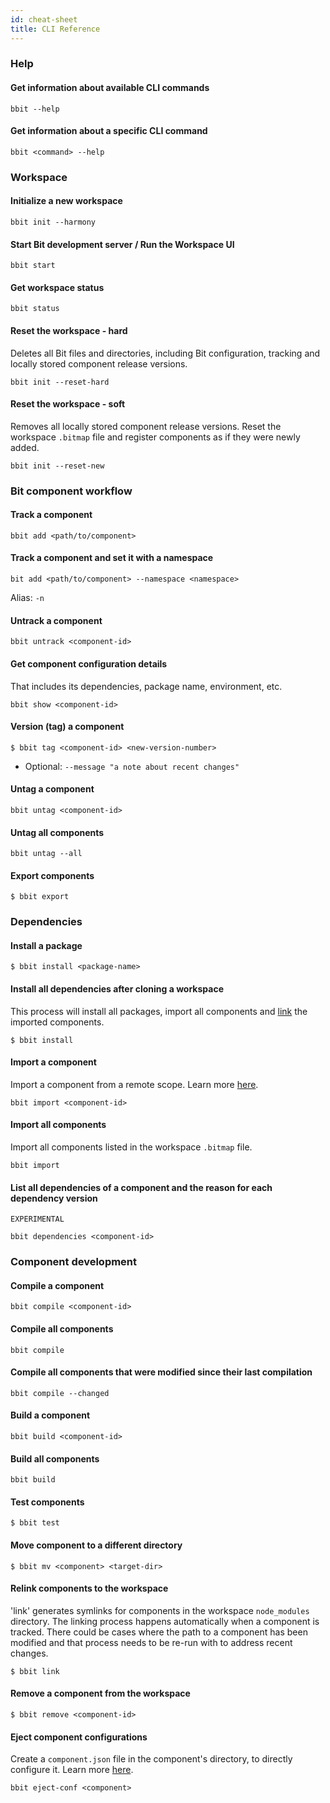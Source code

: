 ```yaml
---
id: cheat-sheet
title: CLI Reference
---
```


### Help

#### Get information about available CLI commands

```
bbit --help
```

#### Get information about a specific CLI command

```
bbit <command> --help
```

### Workspace

#### Initialize a new workspace

```
bbit init --harmony
```

#### Start Bit development server / Run the Workspace UI

```shell
bbit start
```

#### Get workspace status

```shell
bbit status
```

#### Reset the workspace - hard

Deletes all Bit files and directories, including Bit configuration, tracking and locally stored component release versions.

```shell
bbit init --reset-hard
```

#### Reset the workspace - soft

Removes all locally stored component release versions.
Reset the workspace `.bitmap` file and register components as if they were newly added.

```shell
bbit init --reset-new
```

### Bit component workflow

#### Track a component

```shell
bbit add <path/to/component>
```

#### Track a component and set it with a namespace

```shell
bit add <path/to/component> --namespace <namespace>
```

Alias: `-n`

#### Untrack a component

```shell
bbit untrack <component-id>
```

#### Get component configuration details

That includes its dependencies, package name, environment, etc.

```shell
bbit show <component-id>
```

#### Version (tag) a component

```shell
$ bbit tag <component-id> <new-version-number>
```

- Optional: `--message "a note about recent changes"`

#### Untag a component

```shell
bbit untag <component-id>
```

#### Untag all components

```shell
bbit untag --all
```

#### Export components

```shell
$ bbit export
```

### Dependencies

#### Install a package

```shell
$ bbit install <package-name>
```

#### Install all dependencies after cloning a workspace

This process will install all packages, import all components and [link](/cli/cheat-sheet#relink-components-to-the-workspace) the imported components.

```shell
$ bbit install
```

#### Import a component

Import a component from a remote scope. Learn more [here](/components/importing).

```shell
bbit import <component-id>
```

#### Import all components

Import all components listed in the workspace `.bitmap` file.

```shell
bbit import
```

#### List all dependencies of a component and the reason for each dependency version

`EXPERIMENTAL`

```shell
bbit dependencies <component-id>
```

### Component development

#### Compile a component

```shell
bbit compile <component-id>
```

#### Compile all components

```shell
bbit compile
```

#### Compile all components that were modified since their last compilation

```shell
bbit compile --changed
```

#### Build a component

```shell
bbit build <component-id>
```

#### Build all components

```shell
bbit build
```

#### Test components

```shell
$ bbit test
```

#### Move component to a different directory

```shell
$ bbit mv <component> <target-dir>
```

#### Relink components to the workspace

'link' generates symlinks for components in the workspace `node_modules` directory.
The linking process happens automatically when a component is tracked.
There could be cases where the path to a component has been modified and that process needs to be re-run with to address recent changes.

```shell
$ bbit link
```

#### Remove a component from the workspace

```shell
$ bbit remove <component-id>
```

#### Eject component configurations

Create a `component.json` file in the component's directory, to directly configure it. Learn more [here](http://localhost:3005/workspace/cascading-rules#eject-component-configurations-componentjson).

```shell
bbit eject-conf <component>
```
